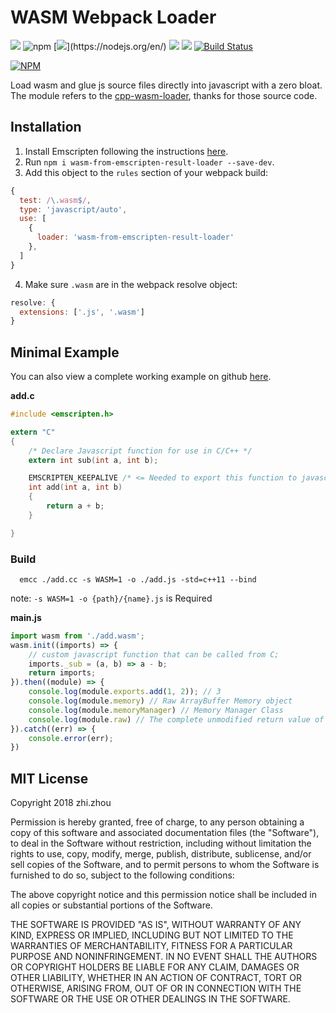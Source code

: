 # WASM Webpack Loader
![](https://img.shields.io/badge/version-0.0.10-green.svg?)
![npm](https://img.shields.io/npm/dw/wasm-from-emscripten-result-loader.svg)
[![](https://img.shields.io/badge/nodejs->=8.0-green.svg?)](https://nodejs.org/en/)
[![](https://img.shields.io/badge/npm->=5.4-blue.svg)](https://www.npmjs.com/)
![](https://img.shields.io/badge/license-MIT-000000.svg)
[![Build Status](https://www.travis-ci.org/zhouzhi3859/wasm-from-emscripten-result-loader.svg?branch=master)](https://www.travis-ci.org/zhouzhi3859/wasm-from-emscripten-result-loader)

[![NPM](https://nodei.co/npm/wasm-from-emscripten-result-loader.png)](https://nodei.co/npm/wasm-from-emscripten-result-loader/)

Load wasm and glue js source files directly into javascript with a zero bloat. \
The module refers to the [cpp-wasm-loader](https://github.com/ClickSimply/cpp-wasm-loader), thanks for those source code.


## Installation
1. Install Emscripten following the instructions [here](https://kripken.github.io/emscripten-site/docs/getting_started/downloads.html).
2. Run `npm i wasm-from-emscripten-result-loader --save-dev`.
3. Add this object to the `rules` section of your webpack build:
```js
{
  test: /\.wasm$/,
  type: 'javascript/auto',
  use: [
    {
      loader: 'wasm-from-emscripten-result-loader'
    },
  ]
}
```
4. Make sure `.wasm` are in the webpack resolve object:
```js
resolve: {
  extensions: ['.js', '.wasm']
}
```

## Minimal Example
You can also view a complete working example on github [here](https://github.com/zhouzhi3859/wasm-from-emscripten-result-loader/tree/master/example).

**add.c**
```c
#include <emscripten.h>

extern "C"
{
	/* Declare Javascript function for use in C/C++ */
	extern int sub(int a, int b);

	EMSCRIPTEN_KEEPALIVE /* <= Needed to export this function to javascript "module.exports" */
	int add(int a, int b)
	{
		return a + b;
	}

}
```
### Build
```asciidoc
  emcc ./add.cc -s WASM=1 -o ./add.js -std=c++11 --bind
```
note: ```-s WASM=1 -o {path}/{name}.js``` is Required

**main.js**
```js
import wasm from './add.wasm';
wasm.init((imports) => {
	// custom javascript function that can be called from C;
	imports._sub = (a, b) => a - b;
	return imports;
}).then((module) => {
	console.log(module.exports.add(1, 2)); // 3
	console.log(module.memory) // Raw ArrayBuffer Memory object
	console.log(module.memoryManager) // Memory Manager Class
	console.log(module.raw) // The complete unmodified return value of the webassembly init promise.
}).catch((err) => {
	console.error(err);
})
```


## MIT License

Copyright 2018 zhi.zhou

Permission is hereby granted, free of charge, to any person obtaining a copy of this software and associated documentation files (the "Software"), to deal in the Software without restriction, including without limitation the rights to use, copy, modify, merge, publish, distribute, sublicense, and/or sell copies of the Software, and to permit persons to whom the Software is furnished to do so, subject to the following conditions:

The above copyright notice and this permission notice shall be included in all copies or substantial portions of the Software.

THE SOFTWARE IS PROVIDED "AS IS", WITHOUT WARRANTY OF ANY KIND, EXPRESS OR IMPLIED, INCLUDING BUT NOT LIMITED TO THE WARRANTIES OF MERCHANTABILITY, FITNESS FOR A PARTICULAR PURPOSE AND NONINFRINGEMENT. IN NO EVENT SHALL THE AUTHORS OR COPYRIGHT HOLDERS BE LIABLE FOR ANY CLAIM, DAMAGES OR OTHER LIABILITY, WHETHER IN AN ACTION OF CONTRACT, TORT OR OTHERWISE, ARISING FROM, OUT OF OR IN CONNECTION WITH THE SOFTWARE OR THE USE OR OTHER DEALINGS IN THE SOFTWARE.
